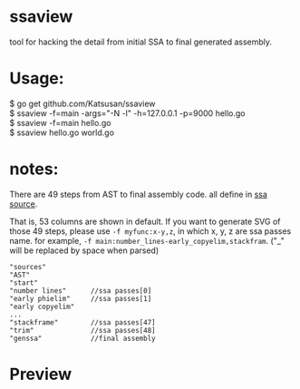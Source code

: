 # ssaview 

tool for hacking the detail from initial SSA to final generated assembly.


# Usage:
$ go get github.com/Katsusan/ssaview    
$ ssaview -f=main -args="-N -l" -h=127.0.0.1 -p=9000 hello.go   
$ ssaview -f=main hello.go   
$ ssaview hello.go world.go   

# notes:
There are 49 steps from AST to final assembly code.
all define in [ssa source](https://github.com/golang/go/blob/master/src/cmd/compile/internal/ssa/compile.go#L418-L472).

That is, 53 columns are shown in default.
If you want to generate SVG of those 49 steps, please use `-f myfunc:x-y,z`, in which x, y, z are ssa passes name.
for example, `-f main:number_lines-early_copyelim,stackfram`. ("_" will be replaced by space when parsed)

```
"sources"
"AST"
"start"
"number lines"      //ssa passes[0]
"early phielim"     //ssa passes[1]
"early copyelim"
...
"stackframe"        //ssa passes[47]
"trim"              //ssa passes[48]
"genssa"            //final assembly
```

# Preview
[](/ssa_web.png)
